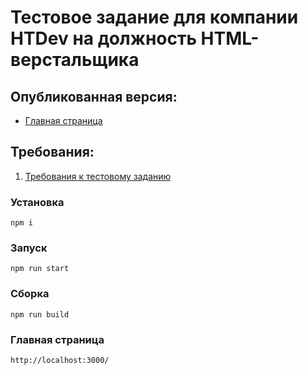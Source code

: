 # Тестовое задание для компании HTDev на должность HTML-верстальщика

## Опубликованная версия:
* [Главная страница](https://inteco.vercel.app)

## Требования: 

1. [Требования к тестовому заданию](https://github.com/olegpayze/htdev-test-requirement-html)

### Установка
```
npm i
```

### Запуск
```
npm run start
```

### Сборка
```
npm run build
```

### Главная страница
```
http://localhost:3000/
```
